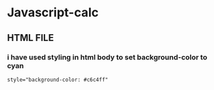# Javascript-calc

## HTML FILE

### i have used styling in html body to set background-color to cyan 
``` html
style="background-color: #c6c4ff"
``` 
